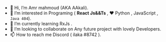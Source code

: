 - 👋 Hi, I’m Amr mahmoud (AKA AAkali).
- 👀 I’m interested in Programing ( <b> React Js&&Ts </b>, ♥ Python , JavaScript , `Java 404`).
- 🌱 I’m currently learning RxJs .
- 💞️ I’m looking to collaborate on Any future project with lovely Developers.
- 📫 How to reach me Discord ( ilaka #8742 ).
